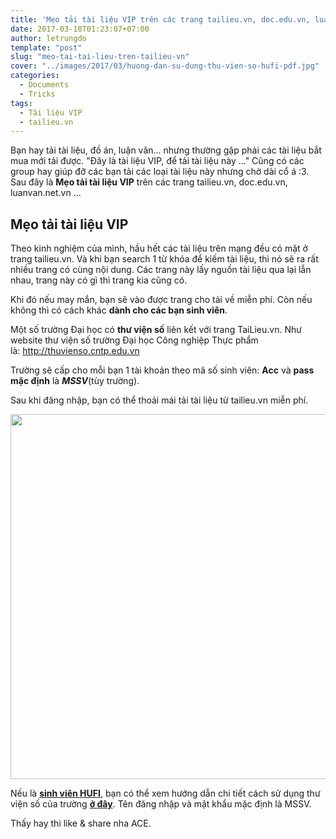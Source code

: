 ```yaml
---
title: 'Mẹo tải tài liệu VIP trên các trang tailieu.vn, doc.edu.vn, luanvan.net.vn &#8230;'
date: 2017-03-10T01:23:07+07:00
author: letrungdo
template: "post"
slug: "meo-tai-tai-lieu-tren-tailieu-vn"
cover: "../images/2017/03/huong-dan-su-dung-thu-vien-so-hufi-pdf.jpg"
categories:
  - Documents
  - Tricks
tags:
  - Tài liệu VIP
  - tailieu.vn
---
```

Bạn hay tải tài liệu, đồ án, luận văn... nhưng thường gặp phải các tài liệu bắt mua mới tải được. "Đây là tài liệu VIP, để tải tài liệu này ..." Cũng có các group hay giúp đỡ các bạn tải các loại tài liệu này nhưng chờ dài cổ á :3. Sau đây là **Mẹo tải tài liệu VIP** trên các trang tailieu.vn, doc.edu.vn, luanvan.net.vn ...

## **Mẹo tải tài liệu VIP**

Theo kinh nghiệm của mình, hầu hết các tài liệu trên mạng đều có mặt ở trang tailieu.vn. Và khi bạn search 1 từ khóa để kiếm tài liệu, thì nó sẽ ra rất nhiều trang có cùng nội dung. Các trang này lấy nguồn tài liệu qua lại lẫn nhau, trang này có gì thì trang kia cũng có.

Khi đó nếu may mắn, bạn sẽ vào được trang cho tải về miễn phí. Còn nếu không thì có cách khác **dành cho các bạn sinh viên**.

Một số trường Đại học có **thư viện số** liên kết với trang TaiLieu.vn. Như website thư viện số trường Đại học Công nghiệp Thực phẩm là: <a href="http://thuvienso.cntp.edu.vn/" target="_blank" rel="noopener">http://thuvienso.cntp.edu.vn</a>

Trường sẽ cấp cho mỗi bạn 1 tài khoản theo mã số sinh viên: **Acc** và **pass mặc định** là _**MSSV**_(tùy trường).

Sau khi đăng nhập, bạn có thể thoải mái tải tài liệu từ tailieu.vn miễn phí.

<img class="aligncenter size-full wp-image-1895" src="/media/2017/03/meo-tai-tai-lieu-vip.png" alt="" width="1101" height="584" srcset="/media/2017/03/meo-tai-tai-lieu-vip.png 1101w, /media/2017/03/meo-tai-tai-lieu-vip-768x407.png 768w" sizes="(max-width: 1101px) 100vw, 1101px" /> 

Nếu là <a href="/hufi" target="_blank" rel="noopener"><strong>sinh viên HUFI</strong></a>, bạn có thể xem hướng dẫn chi tiết cách sử dụng thư viện số của trường <a href="https://drive.google.com/file/d/10PB67ceWqRPMDsFynr-aBc0o9-mTbYPP/view?usp=sharing" target="_blank" rel="noopener"><strong>ở đây</strong></a>. Tên đăng nhập và mật khẩu mặc định là MSSV.

Thấy hay thì like & share nha ACE.